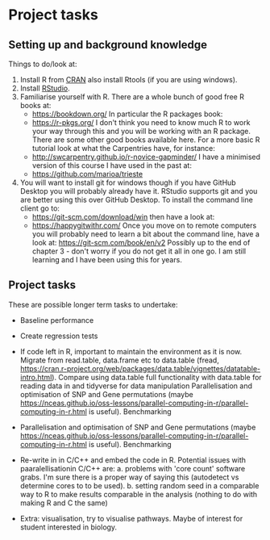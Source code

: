 # Project tasks

## Setting up and background knowledge

Things to do/look at:

1. Install R from [CRAN](https://cran.r-project.org/) also install Rtools (if you are using windows).
2. Install [RStudio](https://www.rstudio.com/products/rstudio/).
3. Familiarise yourself with R. There are a whole bunch of good free R books at:
   * https://bookdown.org/
   In particular the R packages book:
   * https://r-pkgs.org/
   I don't think you need to know much R to work your way through this and you will be working with an R package.
   There are some other good books available here. For a more basic R tutorial look at what the Carpentries have, for instance:
   * http://swcarpentry.github.io/r-novice-gapminder/
   I have a minimised version of this course I have used in the past at:
   * https://github.com/marioa/trieste
4. You will want to install git for windows though if you have GitHub Desktop you will probably already have it. RStudio supports git and you are better using this over GitHub Desktop. To install the command line client go to:
   * https://git-scm.com/download/win
   then have a look at:
   * https://happygitwithr.com/
   Once you move on to remote computers you will probably need to learn a bit about the command line, have a look at:
   https://git-scm.com/book/en/v2
   Possibly up to the end of chapter 3 - don't worry if you do not get it all in one go. I am still learning and I have been using this for years.

## Project tasks

These are possible longer term tasks to undertake:

* Baseline performance
* Create regression tests
* If code left in R, important to maintain the environment as it is now. Migrate from read.table, data.frame etc to data.table (fread, https://cran.r-project.org/web/packages/data.table/vignettes/datatable-intro.html). Compare using data.table full functionality with data.table for reading data in and tidyverse for data manipulation Parallelisation and optimisation of SNP and Gene permutations (maybe https://nceas.github.io/oss-lessons/parallel-computing-in-r/parallel-computing-in-r.html is useful). Benchmarking
* Parallelisation and optimisation of SNP and Gene permutations (maybe https://nceas.github.io/oss-lessons/parallel-computing-in-r/parallel-computing-in-r.html is useful). Benchmarking

* Re-write in in C/C++ and embed the code in R. Potential issues with paaralellisationin C/C++ are:
    a. problems with 'core count' software grabs. I'm sure there is a proper way of saying this (autodetect vs determine cores to to be used). 
    b. setting random seed in a comparable way to R to make results comparable in the analysis (nothing to do with making R and C the same)
* Extra: visualisation, try to visualise pathways. Maybe of interest for student interested in biology.
